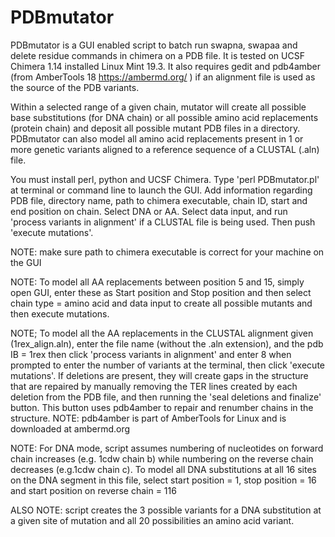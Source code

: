 # PDBmutator

PDBmutator is a GUI enabled script to batch run swapna, swapaa and delete residue commands in chimera on a PDB file. It is tested on UCSF Chimera 1.14 installed Linux Mint 19.3. It also requires gedit and pdb4amber (from AmberTools 18  https://ambermd.org/ ) if an alignment file is used as the source of the PDB variants. 

Within a selected range of a given chain, mutator will create all possible base substitutions (for DNA chain) or all possible 
amino acid replacements (protein chain) and deposit all possible mutant PDB files in a directory. PDBmutator can also model all amino acid replacements present in 1 or more genetic variants aligned to a reference sequence of a CLUSTAL (.aln) file.

You must install perl, python and UCSF Chimera.  Type 'perl PDBmutator.pl' at terminal or command line to launch the GUI. Add information regarding PDB file, directory name, path to chimera executable, chain ID, start and end position on chain.  Select DNA or AA. Select data input, and run 'process variants in alignment' if a CLUSTAL file is being used.  Then push 'execute mutations'. 

NOTE: make sure path to chimera executable is correct for your machine on the GUI

NOTE: To model all AA replacements between position 5 and 15, simply open GUI, enter these as Start position and Stop position and then select chain type = amino acid and data input to create all possible mutants and then execute mutations. 

NOTE; To model all the AA replacements in the CLUSTAL alignment given (1rex_align.aln), enter the file name (without the .aln extension), and the pdb IB = 1rex then click 'process variants in alignment' and enter 8 when prompted to enter the number of variants at the terminal, then click 'execute mutations'. If deletions are present, they will create gaps in the structure that are repaired by manually removing the TER lines created by each deletion from the PDB file, and then running the 'seal deletions and finalize' button. This button uses pdb4amber to repair and renumber chains in the structure. NOTE: pdb4amber is part of AmberTools for Linux and is downloaded at ambermd.org

NOTE: For DNA mode, script assumes numbering of nucleotides on forward chain increases (e.g. 1cdw chain b) while numbering on the reverse chain decreases (e.g.1cdw chain c).  To model all DNA substitutions at all 16 sites on the DNA segment in this file, select start position = 1, stop position = 16 and start position on reverse chain = 116

ALSO NOTE: script creates the 3 possible variants for a DNA substitution at a given site of mutation and all 20 possibilities an amino acid variant. 
